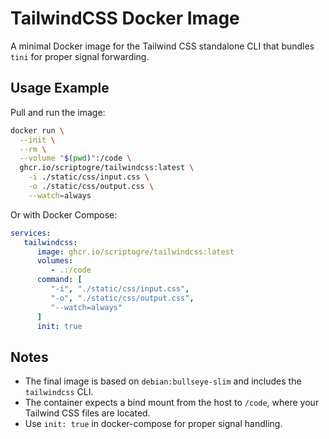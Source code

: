 # TailwindCSS Docker Image

A minimal Docker image for the Tailwind CSS standalone CLI that bundles `tini` for proper signal forwarding.

## Usage Example

Pull and run the image:

```bash
docker run \
  --init \
  --rm \
  --volume "$(pwd)":/code \
  ghcr.io/scriptogre/tailwindcss:latest \
    -i ./static/css/input.css \
    -o ./static/css/output.css \
    --watch=always
```

Or with Docker Compose:

```yaml
services:
   tailwindcss:
      image: ghcr.io/scriptogre/tailwindcss:latest
      volumes:
         - .:/code
      command: [
         "-i", "./static/css/input.css",
         "-o", "./static/css/output.css",
         "--watch=always"
      ]
      init: true
```

## Notes

- The final image is based on `debian:bullseye-slim` and includes the `tailwindcss` CLI.
- The container expects a bind mount from the host to `/code`, where your Tailwind CSS files are located.
- Use `init: true` in docker-compose for proper signal handling.